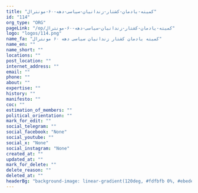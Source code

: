 ```yaml
---
title: "کمیته-یادمان-کشتار-زندانیان-سیاسی-دهه-۶۰-مونترال"
id: "114"
org_type: "ORG"
pageLink: "/op/کمیته-یادمان-کشتار-زندانیان-سیاسی-دهه-۶۰-مونترال"
logo: "logos/114.png"
name_fa: "کمیته یادمان کشتار زندانیان سیاسی دهه ۶۰ مونترال"
name_en: ""
name_short: ""
locations: ""
post_location: ""
internet_address: ""
email: ""
phone: ""
about: ""
expertise: ""
history: ""
manifesto: ""
coc: ""
estimation_of_members: ""
political_orientation: ""
mark_for_edit: ""
social_telegram: ""
social_facebook: "None"
social_youtube: ""
social_x: "None"
social_instagram: "None"
created_at: ""
updated_at: ""
mark_for_delete: ""
delete_reason: ""
deleted_at: ""
headerBg: "background-image: linear-gradient(120deg, #fdfbfb 0%, #ebedee 100%);"
---
```

